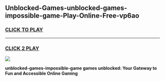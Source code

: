 
## Unblocked-Games-unblocked-games-impossible-game-Play-Online-Free-vp6ao
<h3>
<a href="https://premium76.site?title=unblocked-games-impossible-game&ref=26A">CLICK TO PLAY</a></h3>
<hr>

<h3>
<a href="https://premium76.site?title=unblocked-games-impossible-game&ref=26A">CLICK 2 PLAY</a>
  
</h3>

<a href="https://premium76.site?title=unblocked-games-impossible-game&ref=26A"><img src="https://clearcache.store/games.png"></a>


**unblocked-games-impossible-game games unblocked: Your Gateway to Fun and Accessible Online Gaming**
